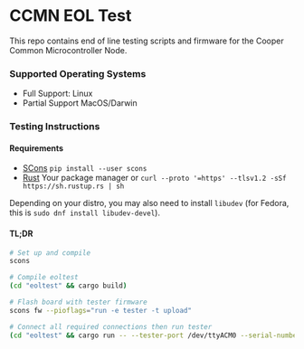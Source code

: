 # CCMN EOL Test

This repo contains end of line testing scripts and firmware for the Cooper
Common Microcontroller Node.

### Supported Operating Systems

* Full Support: Linux
* Partial Support MacOS/Darwin

### Testing Instructions

#### Requirements

* [SCons](https://scons.org) `pip install --user scons`
* [Rust](https://rust-lang.org) Your package manager or `curl --proto '=https' --tlsv1.2 -sSf https://sh.rustup.rs | sh`

Depending on your distro, you may also need to install `libudev` (for Fedora,
this is `sudo dnf install libudev-devel`).

#### TL;DR

```bash
# Set up and compile
scons

# Compile eoltest
(cd "eoltest" && cargo build)

# Flash board with tester firmware
scons fw --pioflags="run -e tester -t upload"

# Connect all required connections then run tester
(cd "eoltest" && cargo run -- --tester-port /dev/ttyACM0 --serial-number 9)
```

